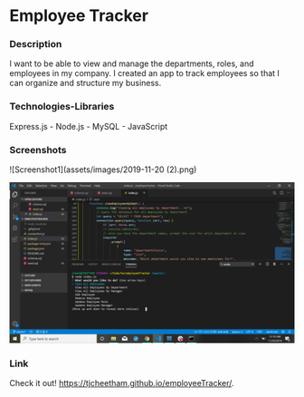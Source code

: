 # Employee Tracker

### Description
I want to be able to view and manage the departments, roles, and employees in my company. I created an app to track employees so that I can organize and structure my business.

### Technologies-Libraries
Express.js - Node.js - MySQL - JavaScript

### Screenshots

![Screenshot1](assets/images/2019-11-20 (2).png)

![Screenshot2](assets/images/2019-11-20.png)

### Link
Check it out!
https://tjcheetham.github.io/employeeTracker/.
